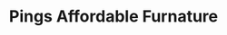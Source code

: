 ---
title: "Pings Affordable Furnature"
url: /dos-palos/pings-affordable-furnature/
shop: furniture
---